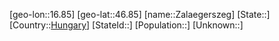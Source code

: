 ﻿---
location: [46.85,16.85]
type: City
tags:
- geo/City


SpocWebEntityId: 35774
isDeleted: false
confidential: public

---
[geo-lon::16.85]
[geo-lat::46.85]
[name::Zalaegerszeg]
[State::]
[Country::[Hungary](geo/Continent/Europe/Hungary.md)]
[StateId::]
[Population::]
[Unknown::]

